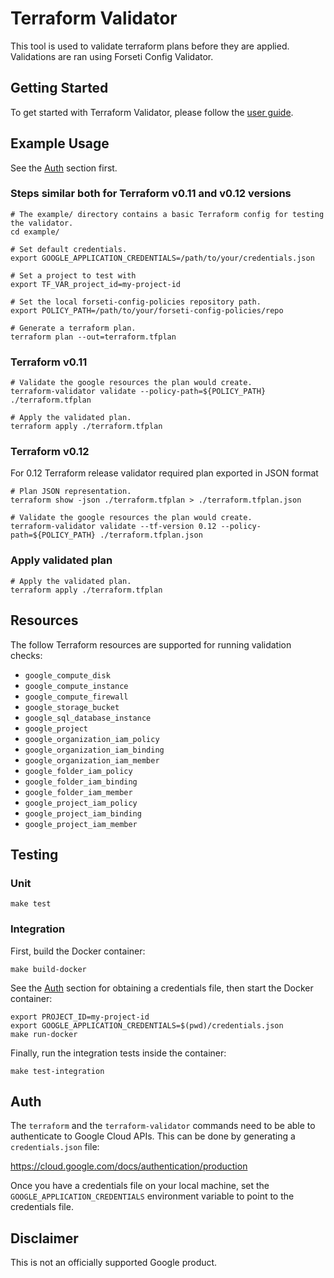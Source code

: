 # Terraform Validator

This tool is used to validate terraform plans before they are applied. Validations are ran using Forseti Config Validator.

## Getting Started

To get started with Terraform Validator, please follow the [user guide](https://github.com/forseti-security/policy-library/blob/master/docs/user_guide.md#how-to-use-terraform-validator).

## Example Usage

See the [Auth](#Auth) section first.


### Steps similar both for Terraform v0.11 and v0.12 versions

```
# The example/ directory contains a basic Terraform config for testing the validator.
cd example/

# Set default credentials.
export GOOGLE_APPLICATION_CREDENTIALS=/path/to/your/credentials.json

# Set a project to test with
export TF_VAR_project_id=my-project-id

# Set the local forseti-config-policies repository path.
export POLICY_PATH=/path/to/your/forseti-config-policies/repo

# Generate a terraform plan.
terraform plan --out=terraform.tfplan

```

### Terraform v0.11

```
# Validate the google resources the plan would create.
terraform-validator validate --policy-path=${POLICY_PATH} ./terraform.tfplan

# Apply the validated plan.
terraform apply ./terraform.tfplan
```

### Terraform v0.12

For 0.12 Terraform release validator required plan exported in JSON format

```
# Plan JSON representation. 
terraform show -json ./terraform.tfplan > ./terraform.tfplan.json

# Validate the google resources the plan would create.
terraform-validator validate --tf-version 0.12 --policy-path=${POLICY_PATH} ./terraform.tfplan.json
```

### Apply validated plan

```
# Apply the validated plan.
terraform apply ./terraform.tfplan
```

## Resources
The follow Terraform resources are supported for running validation checks:

- `google_compute_disk`
- `google_compute_instance`
- `google_compute_firewall`
- `google_storage_bucket`
- `google_sql_database_instance`
- `google_project`
- `google_organization_iam_policy`
- `google_organization_iam_binding`
- `google_organization_iam_member`
- `google_folder_iam_policy`
- `google_folder_iam_binding`
- `google_folder_iam_member`
- `google_project_iam_policy`
- `google_project_iam_binding`
- `google_project_iam_member`

## Testing

### Unit

```
make test
```

### Integration

First, build the Docker container:
```
make build-docker
```

See the [Auth](#Auth) section for obtaining a credentials file, then start the Docker container:

```
export PROJECT_ID=my-project-id
export GOOGLE_APPLICATION_CREDENTIALS=$(pwd)/credentials.json
make run-docker
```

Finally, run the integration tests inside the container:
```
make test-integration
````

## Auth

The `terraform` and the `terraform-validator` commands need to be able to authenticate to Google Cloud APIs. This can be done by generating a `credentials.json` file:

https://cloud.google.com/docs/authentication/production

Once you have a credentials file on your local machine, set the `GOOGLE_APPLICATION_CREDENTIALS` environment variable to point to the credentials file.

## Disclaimer

This is not an officially supported Google product.
